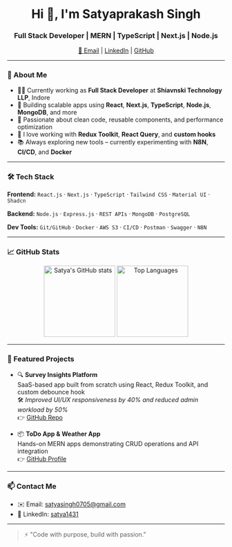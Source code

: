 <h1 align="center">Hi 👋, I'm Satyaprakash Singh</h1>
<h3 align="center">Full Stack Developer | MERN | TypeScript | Next.js | Node.js</h3>

<p align="center">
  <a href="mailto:satyasingh0705@gmail.com">📧 Email</a> |
  <a href="https://www.linkedin.com/in/satya1431" target="_blank">LinkedIn</a> |
  <a href="https://github.com/Satya1431" target="_blank">GitHub</a>
</p>

---

### 🚀 About Me

- 👨‍💻 Currently working as **Full Stack Developer** at **Shiavnski Technology LLP**, Indore  
- 🔧 Building scalable apps using **React**, **Next.js**, **TypeScript**, **Node.js**, **MongoDB**, and more  
- 🌱 Passionate about clean code, reusable components, and performance optimization  
- 🧠 I love working with **Redux Toolkit**, **React Query**, and **custom hooks**  
- 📚 Always exploring new tools – currently experimenting with **N8N**, **CI/CD**, and **Docker**

---

### 🛠️ Tech Stack

**Frontend:**
`React.js` · `Next.js` · `TypeScript` · `Tailwind CSS` · `Material UI` · `Shadcn`

**Backend:**
`Node.js` · `Express.js` · `REST APIs` · `MongoDB` · `PostgreSQL`

**Dev Tools:**
`Git/GitHub` · `Docker` · `AWS S3` · `CI/CD` · `Postman` · `Swagger` · `N8N`

---

### 📈 GitHub Stats

<p align="center">
  <img src="https://github-readme-stats.vercel.app/api?username=Satya1431&show_icons=true&theme=github_dark" alt="Satya's GitHub stats" height="165" />
  <img src="https://github-readme-stats.vercel.app/api/top-langs/?username=Satya1431&layout=compact&theme=github_dark" alt="Top Languages" height="165" />
</p>

---

### 📌 Featured Projects

- 🔍 **Survey Insights Platform**  
  SaaS-based app built from scratch using React, Redux Toolkit, and custom debounce hook  
  🛠️ *Improved UI/UX responsiveness by 40% and reduced admin workload by 50%*  
  👉 [GitHub Repo](https://github.com/Satya1431)

- 📦 **ToDo App & Weather App**  
  Hands-on MERN apps demonstrating CRUD operations and API integration  
  👉 [GitHub Profile](https://github.com/Satya1431)

---

### 📫 Contact Me

- ✉️ Email: [satyasingh0705@gmail.com](mailto:satyasingh0705@gmail.com)  
- 🔗 LinkedIn: [satya1431](https://www.linkedin.com/in/satya1431)

---

> ⚡ "Code with purpose, build with passion."

